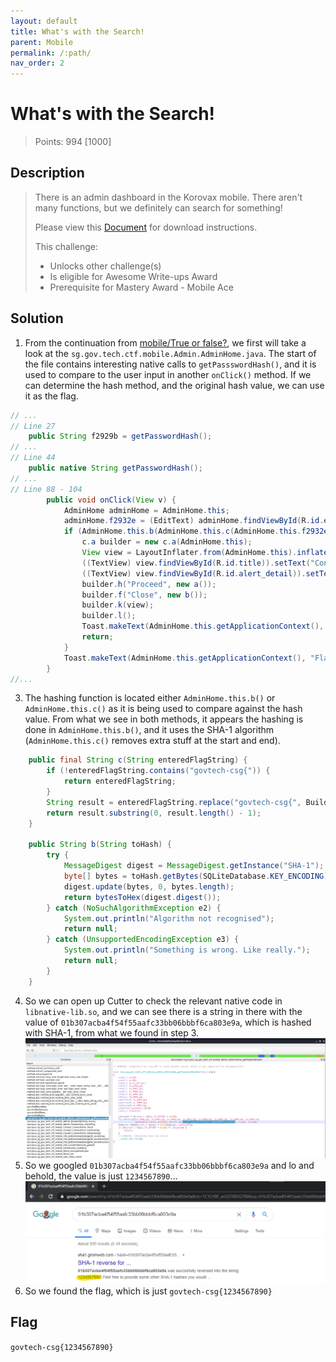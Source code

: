 ```yaml
---
layout: default
title: What's with the Search!
parent: Mobile
permalink: /:path/
nav_order: 2
---
```

# What's with the Search!

> Points: 994 [1000]

## Description

> There is an admin dashboard in the Korovax mobile. There aren't many functions, but we definitely can search for something!
> 
> Please view this [Document](https://docs.google.com/document/d/1GrQ6znlN2Z0tu_uAPAs1qrn6by24I51mq8RIIHmFGDU/edit?usp=sharing) for download instructions.
> 
> This challenge:
> - Unlocks other challenge(s)
> - Is eligible for Awesome Write-ups Award
> - Prerequisite for Mastery Award - Mobile Ace

## Solution
1. From the continuation from [mobile/True or false?](../True%20or%20false/), we first will take a look at the `sg.gov.tech.ctf.mobile.Admin.AdminHome.java`. The start of the file contains interesting native calls to `getPassswordHash()`, and it is used to compare to the user input in another `onClick()` method. If we can determine the hash method, and the original hash value, we can use it as the flag.
```java
// ...
// Line 27
    public String f2929b = getPasswordHash();
// ...
// Line 44
    public native String getPasswordHash();
// ...
// Line 88 - 104
        public void onClick(View v) {
            AdminHome adminHome = AdminHome.this;
            adminHome.f2932e = (EditText) adminHome.findViewById(R.id.editText_enteredFlag);
            if (AdminHome.this.b(AdminHome.this.c(AdminHome.this.f2932e.getText().toString())).equalsIgnoreCase(AdminHome.this.f2929b)) {
                c.a builder = new c.a(AdminHome.this);
                View view = LayoutInflater.from(AdminHome.this).inflate(R.layout.custom_alert, (ViewGroup) null);
                ((TextView) view.findViewById(R.id.title)).setText("Congrats!");
                ((TextView) view.findViewById(R.id.alert_detail)).setText("Add govtech-csg{} to what you found!");
                builder.h("Proceed", new a());
                builder.f("Close", new b());
                builder.k(view);
                builder.l();
                Toast.makeText(AdminHome.this.getApplicationContext(), "Flag is correct!", 0).show();
                return;
            }
            Toast.makeText(AdminHome.this.getApplicationContext(), "Flag is wrong!", 0).show();
        }
//...
```
3. The hashing function is located either `AdminHome.this.b()` or `AdminHome.this.c()` as it is being used to compare against the hash value. From what we see in both methods, it appears the hashing is done in `AdminHome.this.b()`, and it uses the SHA-1 algorithm (`AdminHome.this.c()` removes extra stuff at the start and end).
```java
    public final String c(String enteredFlagString) {
        if (!enteredFlagString.contains("govtech-csg{")) {
            return enteredFlagString;
        }
        String result = enteredFlagString.replace("govtech-csg{", BuildConfig.FLAVOR);
        return result.substring(0, result.length() - 1);
    }

    public String b(String toHash) {
        try {
            MessageDigest digest = MessageDigest.getInstance("SHA-1");
            byte[] bytes = toHash.getBytes(SQLiteDatabase.KEY_ENCODING);
            digest.update(bytes, 0, bytes.length);
            return bytesToHex(digest.digest());
        } catch (NoSuchAlgorithmException e2) {
            System.out.println("Algorithm not recognised");
            return null;
        } catch (UnsupportedEncodingException e3) {
            System.out.println("Something is wrong. Like really.");
            return null;
        }
    }
```
4. So we can open up Cutter to check the relevant native code in `libnative-lib.so`, and we can see there is a string in there with the value of `01b307acba4f54f55aafc33bb06bbbf6ca803e9a`, which is hashed with SHA-1, from what we found in step 3.
![Cutter](cutter.png)
5. So we googled `01b307acba4f54f55aafc33bb06bbbf6ca803e9a` and lo and behold, the value is just `1234567890`...
![Google](google.png)
6. So we found the flag, which is just `govtech-csg{1234567890}`

## Flag
`govtech-csg{1234567890}`